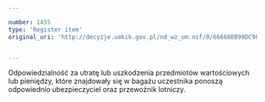 ```yaml
---

number: 1455
type: 'Register item'
original_uri: 'http://decyzje.uokik.gov.pl/nd_wz_um.nsf/0/66668DB99DC9F846C125748000348FC6?OpenDocument'


---
```


Odpowiedzialność za utratę lub uszkodzenia przedmiotów wartościowych lub pieniędzy, które znajdowały się w bagażu uczestnika ponoszą odpowiednio ubezpieczyciel oraz przewoźnik lotniczy. 
